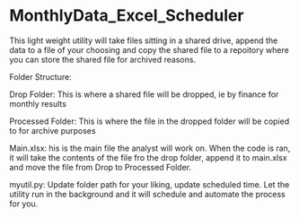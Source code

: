 # MonthlyData_Excel_Scheduler

This light weight utility will take files sitting in a shared drive, append the data to a file of your choosing and copy the shared file to a repoitory where you can store the shared file for archived reasons.

Folder Structure:

Drop Folder: This is where a shared file will be dropped, ie by finance for monthly results

Processed Folder: This is where the file in the dropped folder will be copied to for archive purposes

Main.xlsx: his is the main file the analyst will work on. When the code is ran, it will take the contents of the file fro the drop    folder, append it to main.xlsx and move the file from Drop to Processed Folder.

myutil.py: Update folder path for your liking, update scheduled time. Let the utility run in the background and it will schedule and automate the process for you.
